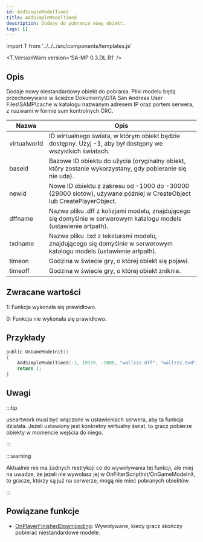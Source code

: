 ```yaml
---
id: AddSimpleModelTimed
title: AddSimpleModelTimed
description: Dodaje do pobrania nowy obiekt.
tags: []
---
```


import T from '../../../src/components/templates.js'

<T.VersionWarn version='SA-MP 0.3.DL R1' />

## Opis

Dodaje nowy niestandardowy obiekt do pobrania. Pliki modelu będą przechowywane w ścieżce Dokumenty\GTA San Andreas User Files\SAMP\cache w katalogu nazwanym adresem IP oraz portem serwera, z nazwami w formie sum kontrolnych CRC.

| Nazwa        | Opis                                                                                                                |
| ------------ | ------------------------------------------------------------------------------------------------------------------- |
| virtualworld | ID wirtualnego świata, w którym obiekt będzie dostępny. Użyj -1, aby był dostępny we wszystkich światach.           |
| baseid       | Bazowe ID obiektu do użycia (oryginalny obiekt, który zostanie wykorzystany, gdy pobieranie się nie uda).           |
| newid        | Nowe ID obiektu z zakresu od -1000 do -30000 (29000 slotów), używane później w CreateObject lub CreatePlayerObject. |
| dffname      | Nazwa pliku .dff z kolizjami modelu, znajdującego się domyślnie w serwerowym katalogu models (ustawienie artpath).  |
| txdname      | Nazwa pliku .txd z teksturami modelu, znajdującego się domyślnie w serwerowym katalogu models (ustawienie artpath). |
| timeon       | Godzina w świecie gry, o której obiekt się pojawi.                                                                  |
| timeoff      | Godzina w świecie gry, o której obiekt zniknie.                                                                     |

## Zwracane wartości

1: Funkcja wykonała się prawidłowo.

0: Funkcja nie wykonała się prawidłowo.

## Przykłady

```c
public OnGameModeInit()
{
    AddSimpleModelTimed(-1, 19379, -2000, "wallzzz.dff", "wallzzz.txd", 9, 18); // Ta ściana będzie renderowana tylko pomiędzy 09:00, a 18:00
    return 1;
}
```

## Uwagi

:::tip

useartwork musi być włączone w ustawieniach serwera, aby ta funkcja działała. Jeżeli ustawiony jest konkretny wirtualny świat, to gracz pobierze obiekty w momencie wejścia do niego.

:::

:::warning

Aktualnie nie ma żadnych restrykcji co do wywoływania tej funkcji, ale miej na uwadze, że jeżeli nie wywołasz jej w OnFilterScriptInit/OnGameModeInit, to gracze, którzy są już na serwerze, mogą nie mieć pobranych obiektów.

:::

## Powiązane funkcje

- [OnPlayerFinishedDownloading](../callbacks/OnPlayerFinishedDownloading.md): Wywoływane, kiedy gracz skończy pobierać niestandardowe modele.
